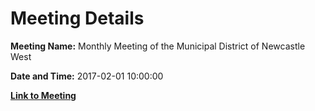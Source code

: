 # Meeting Details

**Meeting Name:** Monthly Meeting of the Municipal District of Newcastle West

**Date and Time:** 2017-02-01 10:00:00

**[Link to Meeting](https://www.limerick.ie/council/whats-on/monthly-meeting-municipal-district-newcastle-west-8)**
